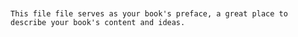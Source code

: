 ~~~~# My Awesome Booklll


This file file serves as your book's preface, a great place to describe your book's content and ideas.

